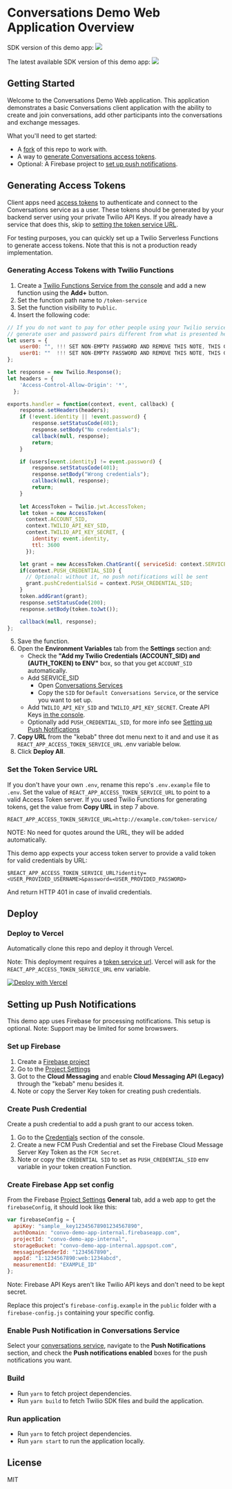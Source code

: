 # Conversations Demo Web Application Overview

SDK version of this demo app: ![](https://img.shields.io/badge/SDK%20version-2.0.0-blue.svg)

The latest available SDK version of this demo app: ![](https://img.shields.io/badge/SDK%20version-2.0.0-green.svg)

## Getting Started

Welcome to the Conversations Demo Web application. This application demonstrates a basic Conversations client application with the ability to create and join conversations, add other participants into the conversations and exchange messages.

What you'll need to get started:

- A [fork](https://github.com/twilio/twilio-conversations-demo-react/fork) of this repo to work with.
- A way to [generate Conversations access tokens](#generating-access-tokens).
- Optional: A Firebase project to [set up push notifications](#setting-up-push-notifications).

## Generating Access Tokens

Client apps need [access tokens](https://www.twilio.com/docs/conversations/create-tokens) to authenticate and connect to the Conversations service as a user. These tokens should be generated by your backend server using your private Twilio API Keys. If you already have a service that does this, skip to [setting the token service URL](#set-the-token-service-url). 

For testing purposes, you can quickly set up a Twilio Serverless Functions to generate access tokens. Note that this is not a production ready implementation.

### Generating Access Tokens with Twilio Functions

1. Create a [Twilio Functions Service from the console](https://www.twilio.com/console/functions/overview) and add a new function using the **Add+** button.
2. Set the function path name to `/token-service`
3. Set the function visibility to `Public`. 
4. Insert the following code:

```javascript
// If you do not want to pay for other people using your Twilio service for their benefit,
// generate user and password pairs different from what is presented here
let users = {
    user00: "", !!! SET NON-EMPTY PASSWORD AND REMOVE THIS NOTE, THIS GENERATOR WILL NOT WORK WITH EMPTY PASSWORD !!!
    user01: ""  !!! SET NON-EMPTY PASSWORD AND REMOVE THIS NOTE, THIS GENERATOR WILL NOT WORK WITH EMPTY PASSWORD !!!
};

let response = new Twilio.Response();
let headers = {
    'Access-Control-Allow-Origin': '*',
  };

exports.handler = function(context, event, callback) {
    response.setHeaders(headers);
    if (!event.identity || !event.password) {
        response.setStatusCode(401);
        response.setBody("No credentials");
        callback(null, response);
        return;
    }

    if (users[event.identity] != event.password) {
        response.setStatusCode(401);
        response.setBody("Wrong credentials");
        callback(null, response);
        return;
    }
    
    let AccessToken = Twilio.jwt.AccessToken;
    let token = new AccessToken(
      context.ACCOUNT_SID,
      context.TWILIO_API_KEY_SID,
      context.TWILIO_API_KEY_SECRET, {
        identity: event.identity,
        ttl: 3600
      });

    let grant = new AccessToken.ChatGrant({ serviceSid: context.SERVICE_SID });
    if(context.PUSH_CREDENTIAL_SID) {
      // Optional: without it, no push notifications will be sent
      grant.pushCredentialSid = context.PUSH_CREDENTIAL_SID; 
    }
    token.addGrant(grant);
    response.setStatusCode(200);
    response.setBody(token.toJwt());

    callback(null, response);
};
```

5. Save the function.
6. Open the **Environment Variables** tab from the **Settings** section and: 
    - Check the **"Add my Twilio Credentials (ACCOUNT_SID) and (AUTH_TOKEN) to ENV"** box, so that you get `ACCOUNT_SID` automatically.
    - Add SERVICE_SID
        - Open [Conversations Services](https://www.twilio.com/console/conversations/services)
        - Copy the `SID` for `Default Conversations Service`, or the service you want to set up.
    - Add `TWILIO_API_KEY_SID` and `TWILIO_API_KEY_SECRET`. Create API Keys [in the console](https://www.twilio.com/console/project/api-keys).
    - Optionally add `PUSH_CREDENTIAL_SID`, for more info see [Setting up Push Notifications](#setting-up-push-notifications)
7. **Copy URL** from the "kebab" three dot menu next to it and and use it as `REACT_APP_ACCESS_TOKEN_SERVICE_URL` .env variable below.
8. Click **Deploy All**.

### Set the Token Service URL

If you don't have your own `.env`, rename this repo's `.env.example` file to `.env`. Set the value of `REACT_APP_ACCESS_TOKEN_SERVICE_URL` to point to a valid Access Token server. If you used Twilio Functions for generating tokens, get the value from **Copy URL** in step 7 above.  

```
REACT_APP_ACCESS_TOKEN_SERVICE_URL=http://example.com/token-service/
```

NOTE: No need for quotes around the URL, they will be added automatically.

This demo app expects your access token server to provide a valid token for valid credentials by URL:

 ```
$REACT_APP_ACCESS_TOKEN_SERVICE_URL?identity=<USER_PROVIDED_USERNAME>&password=<USER_PROVIDED_PASSWORD>
 ```
And return HTTP 401 in case of invalid credentials.

## Deploy

### Deploy to Vercel
Automatically clone this repo and deploy it through Vercel. 

Note: This deployment requires a [token service url](#generating-access-tokens). Vercel will ask for the `REACT_APP_ACCESS_TOKEN_SERVICE_URL` env variable. 

[![Deploy with Vercel](https://vercel.com/button)](https://vercel.com/new/clone?repository-url=https%3A%2F%2Fgithub.com%2Ftwilio%2Ftwilio-conversations-demo-react%2F&env=REACT_APP_ACCESS_TOKEN_SERVICE_URL&envDescription=A%20link%20to%20your%20access%20token%20server.%20Use%20the%20Twilio%20Functions%20example%20from%20the%20readme%20for%20quick%20testing.&envLink=https%3A%2F%2Fgithub.com%2Ftwilio%2Ftwilio-conversations-demo-react%2F%23generating-access-tokens&project-name=twilio-conversations&repository-name=twilio-conversations)


## Setting up Push Notifications

This demo app uses Firebase for processing notifications. This setup is optional. Note: Support may be limited for some browswers. 

### Set up Firebase

1. Create a [Firebase project](https://firebase.google.com)
2. Go to the [Project Settings](https://console.firebase.google.com/project/_/settings/general/)
3. Got to the **Cloud Messaging** and enable **Cloud Messaging API (Legacy)** through the "kebab" menu besides it.
4. Note or copy the Server Key token for creating push credentials. 

### Create Push Credential

Create a push credential to add a push grant to our access token. 
1. Go to the [Credentials](twilio.com/console/project/credentials/push-credentials) section of the console.
2. Create a new FCM Push Credential and set the Firebase Cloud Message Server Key Token as the `FCM Secret`.
3. Note or copy the `CREDENTIAL SID` to set as `PUSH_CREDENTIAL_SID` env variable in your token creation Function. 

### Create Firebase App set config

From the Firebase [Project Settings](https://console.firebase.google.com/project/_/settings/general/) **General** tab, add a web app to get the `firebaseConfig`, it should look like this:

```javascript
var firebaseConfig = {
  apiKey: "sample__key12345678901234567890",
  authDomain: "convo-demo-app-internal.firebaseapp.com",
  projectId: "convo-demo-app-internal",
  storageBucket: "convo-demo-app-internal.appspot.com",
  messagingSenderId: "1234567890",
  appId: "1:1234567890:web:1234abcd",
  measurementId: "EXAMPLE_ID"
};
```

Note: Firebase API Keys aren't like Twilio API keys and don't need to be kept secret. 

Replace this project's `firebase-config.example` in the `public` folder with a `firebase-config.js` containing your specific config.  

### Enable Push Notification in Conversations Service

Select your [conversations service](https://www.twilio.com/console/conversations/services), navigate to the **Push Notifications** section, and check the **Push notifications enabled** boxes for the push notifications you want. 

### Build

- Run `yarn` to fetch project dependencies.
- Run `yarn build` to fetch Twilio SDK files and build the application.

### Run application

- Run `yarn` to fetch project dependencies.
- Run `yarn start` to run the application locally.

## License

MIT
